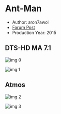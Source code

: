 # Ant-Man

* Author: aron7awol
* [Forum Post](https://www.avsforum.com/threads/bass-eq-for-filtered-movies.2995212/post-56759266)
* Production Year: 2015

## DTS-HD MA 7.1

![img 0](https://i.imgur.com/ECCenQE.jpg)

![img 1](https://i.imgur.com/17Cl8lh.jpg)

## Atmos

![img 2](https://i.imgur.com/ubnxegz.jpg)

![img 3](https://i.imgur.com/kJOycKB.png)

